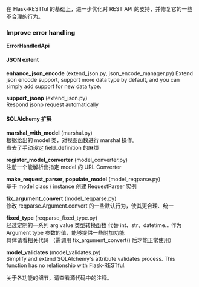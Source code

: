 在 Flask-RESTful 的基础上，进一步优化对 REST API 的支持，并修复它的一些不合理的行为。  

### Improve error handling  
**ErrorHandledApi**


#### JSON extent
**enhance\_json\_encode** (extend\_json.py, json\_encode\_manager.py)
Extend json encode support, support more data type by default,
and you can simply add support for new data type.
  
**support\_jsonp** (extend\_json.py)  
Respond jsonp request automatically


#### SQLAlchemy 扩展  
**marshal\_with\_model** (marshal.py)  
根据给出的 model 类，对视图函数进行 marshal 操作。  
省去了手动设定 field\_definition 的麻烦  

**register\_model\_converter** (model\_converter.py)  
注册一个能解析出指定 model 的 URL Converter  

**make\_request\_parser**, **populate\_model** (model\_reqparse.py)  
基于 model class / instance 创建 RequestParser 实例  

**fix\_argument\_convert** (model\_reqparse.py)  
修改 reqparse.Argument.convert 的一些默认行为，使其更合理、统一 

**fixed_type** (reqparse\_fixed\_type.py)  
经过定制的一系列 arg value 类型转换函数
代替 int、str、datetime... 作为 Argument type 参数的值，能够提供一些附加功能  
具体请看相关代码
（需调用 fix\_argument\_convert() 后才能正常使用）

**model\_validates** (model_validates.py)  
Simplify and extend SQLAlchemy's attribute validates process.
This function has no relationship with Flask-RESTful.
  
  
关于各功能的细节，请查看源代码中的注释。  